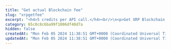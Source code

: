 ```yaml
---
title: "Get actual Blockchain fee"
slug: "xrpgetfee"
excerpt: "<h4>5 credits per API call.</h4><br/>\n<p>Get XRP Blockchain fee. Standard fee for the transaction is available in the drops.base_fee section and is 10 XRP drops by default.\nWhen there is a heavy traffic on the blockchain, fees are increasing according to current traffic.</p>"
category: 65c0c8c6ba99f1006df40d7a
hidden: false
createdAt: "Mon Feb 05 2024 11:38:51 GMT+0000 (Coordinated Universal Time)"
updatedAt: "Mon Feb 05 2024 11:38:51 GMT+0000 (Coordinated Universal Time)"
---
```

